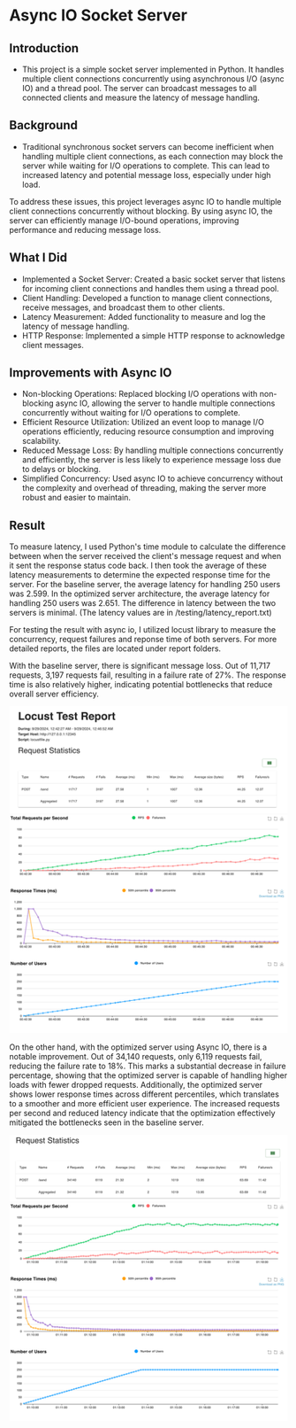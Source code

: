 # Async IO Socket Server
## Introduction
- This project is a simple socket server implemented in Python. It handles multiple client connections concurrently using asynchronous I/O (async IO) and a thread pool. The server can broadcast messages to all connected clients and measure the latency of message handling.

## Background
- Traditional synchronous socket servers can become inefficient when handling multiple client connections, as each connection may block the server while waiting for I/O operations to complete. This can lead to increased latency and potential message loss, especially under high load.

To address these issues, this project leverages async IO to handle multiple client connections concurrently without blocking. By using async IO, the server can efficiently manage I/O-bound operations, improving performance and reducing message loss.
## What I Did
- Implemented a Socket Server: Created a basic socket server that listens for incoming client connections and handles them using a thread pool.
- Client Handling: Developed a function to manage client connections, receive messages, and broadcast them to other clients.
- Latency Measurement: Added functionality to measure and log the latency of message handling.
- HTTP Response: Implemented a simple HTTP response to acknowledge client messages.

## Improvements with Async IO
- Non-blocking Operations: Replaced blocking I/O operations with non-blocking async IO, allowing the server to handle multiple connections concurrently without waiting for I/O operations to complete.
- Efficient Resource Utilization: Utilized an event loop to manage I/O operations efficiently, reducing resource consumption and improving scalability.
- Reduced Message Loss: By handling multiple connections concurrently and efficiently, the server is less likely to experience message loss due to delays or blocking.
- Simplified Concurrency: Used async IO to achieve concurrency without the complexity and overhead of threading, making the server more robust and easier to maintain.


## Result 
To measure latency, I used Python's time module to calculate the difference between when the server received the client's message request and when it sent the response status code back. I then took the average of these latency measurements to determine the expected response time for the server. For the baseline server, the average latency for handling 250 users was 2.599. In the optimized server architecture, the average latency for handling 250 users was 2.651. The difference in latency between the two servers is minimal. (The latency values are in /testing/latency_report.txt)

For testing the result with async io, I utilized locust library to measure the concurrency, request failures and reponse time of both servers. For more detailed reports, the files are located under report folders. 

With the baseline server, there is significant message loss. Out of 11,717 requests, 3,197 requests fail, resulting in a failure rate of 27%. The response time is also relatively higher, indicating potential bottlenecks that reduce overall server efficiency.

![Report of Baseline Server (Number of Requests)](image/report_base.png)
![Report of Baseline Server (Number of Response)](image/response_time_base.png)

On the other hand, with the optimized server using Async IO, there is a notable improvement. Out of 34,140 requests, only 6,119 requests fail, reducing the failure rate to 18%. This marks a substantial decrease in failure percentage, showing that the optimized server is capable of handling higher loads with fewer dropped requests. Additionally, the optimized server shows lower response times across different percentiles, which translates to a smoother and more efficient user experience. The increased requests per second and reduced latency indicate that the optimization effectively mitigated the bottlenecks seen in the baseline server.

![Report of Optimized Server with Async IO (Number of Requests)](image/report_io.png)
![Report of Optimized Server with Async IO (Number of Response)](image/response_time_io.png)
